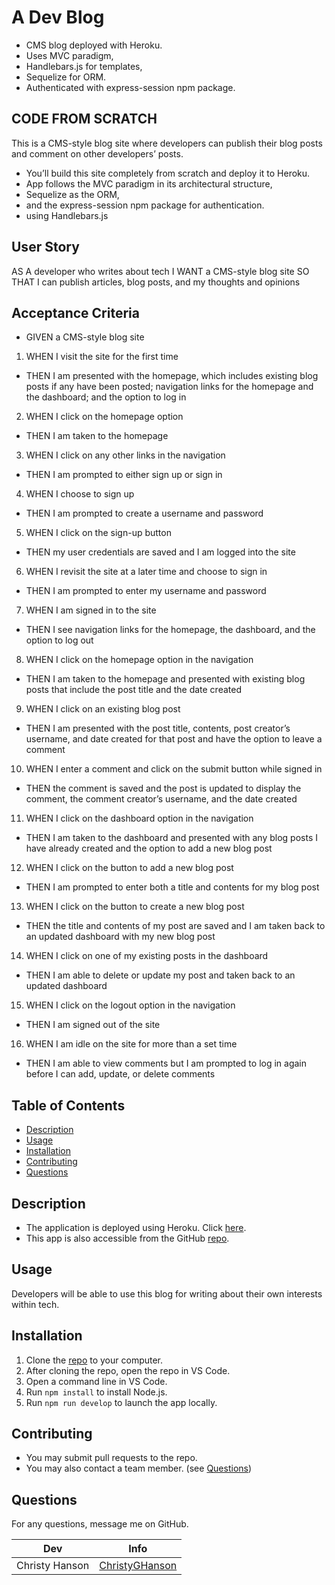 # A Dev Blog
* CMS blog deployed with Heroku. 
* Uses MVC paradigm, 
* Handlebars.js for templates, 
* Sequelize for ORM. 
* Authenticated with express-session npm package.

## CODE FROM SCRATCH
This is a CMS-style blog site where developers can publish their blog posts and comment on other developers’ posts.

* You’ll build this site completely from scratch and deploy it to Heroku. 
*  App follows the MVC paradigm in its architectural structure, 
* Sequelize as the ORM, 
* and the express-session npm package for authentication.
* using Handlebars.js 

## User Story

AS A developer who writes about tech
I WANT a CMS-style blog site
SO THAT I can publish articles, blog posts, and my thoughts and opinions

## Acceptance Criteria

* GIVEN a CMS-style blog site
1. WHEN I visit the site for the first time
* THEN I am presented with the homepage, which includes existing blog posts if any have been posted; navigation links for the homepage and the dashboard; and the option to log in
2. WHEN I click on the homepage option
* THEN I am taken to the homepage
3. WHEN I click on any other links in the navigation
* THEN I am prompted to either sign up or sign in
4. WHEN I choose to sign up
* THEN I am prompted to create a username and password
5. WHEN I click on the sign-up button
* THEN my user credentials are saved and I am logged into the site
6. WHEN I revisit the site at a later time and choose to sign in
* THEN I am prompted to enter my username and password
7. WHEN I am signed in to the site
* THEN I see navigation links for the homepage, the dashboard, and the option to log out
8. WHEN I click on the homepage option in the navigation
* THEN I am taken to the homepage and presented with existing blog posts that include the post title and the date created
9. WHEN I click on an existing blog post
* THEN I am presented with the post title, contents, post creator’s username, and date created for that post and have the option to leave a comment
10. WHEN I enter a comment and click on the submit button while signed in
* THEN the comment is saved and the post is updated to display the comment, the comment creator’s username, and the date created
11. WHEN I click on the dashboard option in the navigation
* THEN I am taken to the dashboard and presented with any blog posts I have already created and the option to add a new blog post
12. WHEN I click on the button to add a new blog post
* THEN I am prompted to enter both a title and contents for my blog post
13. WHEN I click on the button to create a new blog post
* THEN the title and contents of my post are saved and I am taken back to an updated dashboard with my new blog post
14. WHEN I click on one of my existing posts in the dashboard
* THEN I am able to delete or update my post and taken back to an updated dashboard
15. WHEN I click on the logout option in the navigation
* THEN I am signed out of the site
16. WHEN I am idle on the site for more than a set time
* THEN I am able to view comments but I am prompted to log in again before I can add, update, or delete comments

## Table of Contents
* [Description](#description)
* [Usage](#usage)
* [Installation](#installation)
* [Contributing](#contributing)
* [Questions](#questions)

## Description
  
* The application is deployed using Heroku. Click [here](link).
* This app is also accessible from the GitHub [repo](link).

## Usage
  
Developers will be able to use this blog for writing about their own interests within tech.

## Installation

1. Clone the [repo](link) to your computer. 
2. After cloning the repo, open the repo in VS Code.
3. Open a command line in VS Code.
4. Run `npm install` to install Node.js.
5. Run `npm run develop` to launch the app locally. 


## Contributing

* You may submit pull requests to the repo.
* You may also contact a team member. (see [Questions](#questions))

## Questions
  
For any questions, message me on GitHub.

| Dev | Info |
| ----------- | ----------- |
| Christy Hanson | [ChristyGHanson](https://github.com/Shelcisco)  |
